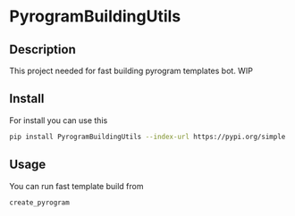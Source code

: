 
# PyrogramBuildingUtils

## Description

This project needed for fast building pyrogram templates bot. WIP

## Install

For install you can use this

```bash
pip install PyrogramBuildingUtils --index-url https://pypi.org/simple
```

## Usage

You can run fast template build from

```bash
create_pyrogram
```
